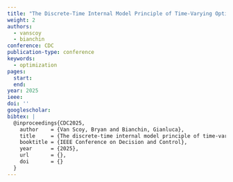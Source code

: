 ```yaml
---
title: "The Discrete-Time Internal Model Principle of Time-Varying Optimization"
weight: 2
authors:
  - vanscoy
  - bianchin
conference: CDC
publication-type: conference
keywords:
  - optimization
pages:
  start: 
  end: 
year: 2025
ieee: 
doi: ''
googlescholar: 
bibtex: |
  @inproceedings{CDC2025,
    author    = {Van Scoy, Bryan and Bianchin, Gianluca},
    title     = {The discrete-time internal model principle of time-varying optimization},
    booktitle = {IEEE Conference on Decision and Control},
    year      = {2025},
    url       = {},
    doi       = {}
  }
---
```

